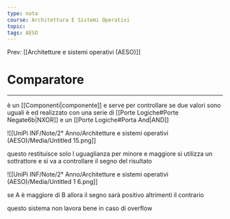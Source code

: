 ```yaml
---
type: nota
course: Architettura E Sistemi Operativi
topic: 
tags: AESO
---
```


Prev: [[Architetture e sistemi operativi (AESO)]]

# Comparatore
---
è un [[Componenti|componente]] e serve per controllare se due valori sono uguali è ed realizzato con una serie di [[Porte Logiche#Porte Negate6b|NXOR]] e un [[Porte Logiche#Porta And|AND]]

![[UniPi INF/Note/2° Anno/Architetture e sistemi operativi (AESO)/Media/Untitled 15.png]]

questo restituisce solo l uguaglianza per minore e maggiore si utilizza un sottrattore e si va a controllare il segno del risultato

![[UniPi INF/Note/2° Anno/Architetture e sistemi operativi (AESO)/Media/Untitled 1 6.png]]

se A è maggiore di B allora il segno sarà positivo altrimenti il contrario

questo sistema non lavora bene in caso di overflow
